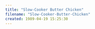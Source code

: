 ```yaml
---
title: "Slow-Cooker Butter Chicken"
filename: "Slow-Cooker-Butter-Chicken"
created: 1989-04-19 15:25:30
---
```

